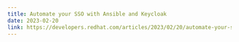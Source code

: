 ```yaml
---
title: Automate your SSO with Ansible and Keycloak
date: 2023-02-20
link: https://developers.redhat.com/articles/2023/02/20/automate-your-sso-ansible-and-keycloak
---
```


